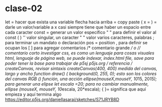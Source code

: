 # clase-02
let = hacer que exista una variable
flecha hacia arriba = copy paste
( x = ) = darle un valor/variable a x
casi siempre tiene que haber un espacio entre cada caracter
const = generar un valor específico
" " para definir el valor al const (  ) 
'' valor singular, un caracter " " valor varios caracteres, palabras
; para terminar un mandato o declaración
pos = position , para definir se ocupan los [ ]
para agregar comentarios /* comentario grande */ o // comentario corto
investigar css, es como un lenguaje para cosas visuales
html, lenguaje de página web, se puede indexar, index.html
file, save para poder tener la base para trabajar de p5sj
p5js.org / referencia / createCanvas, revisar sintaxis
createCanvas(400, 400) medida del canvas, largo y ancho
function draw() {
  background(0, 255, 0); esto son los colores del canvas RGB
() función, una acción
 ellipse(mouseX,mouseY, 10*15, 20*15); para generar una elipse
let escala =20; para no cambiar manualmente, ellipse (mouseX, mouseY, 10*escala, 20*escala);
{ }= significa que aquí empieza y aquí termina algo
https://editor.p5js.org/daniellasarai/sketches/S71JRYB8D
